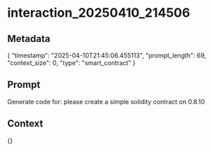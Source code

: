 # interaction_20250410_214506

## Metadata
{
  "timestamp": "2025-04-10T21:45:06.455113",
  "prompt_length": 69,
  "context_size": 0,
  "type": "smart_contract"
}

## Prompt
Generate code for: please create a simple solidity contract on 0.8.10

## Context
{}
